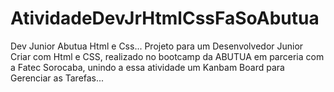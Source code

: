 # AtividadeDevJrHtmlCssFaSoAbutua
Dev Junior Abutua Html e Css... 
Projeto para um Desenvolvedor Junior Criar com Html e CSS, realizado no bootcamp da ABUTUA em parceria com a Fatec Sorocaba, 
unindo a essa atividade um Kanbam Board para Gerenciar as Tarefas...
